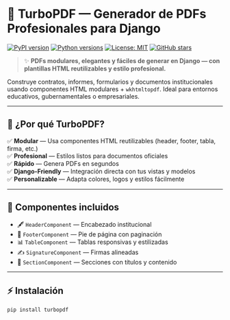 # 🚀 TurboPDF — Generador de PDFs Profesionales para Django

[![PyPI version](https://img.shields.io/pypi/v/turbopdf.svg?style=for-the-badge&logo=pypi&logoColor=white)](https://pypi.org/project/turbopdf/)
[![Python versions](https://img.shields.io/pypi/pyversions/turbopdf.svg?style=for-the-badge&logo=python&logoColor=white)](https://pypi.org/project/turbopdf/)
[![License: MIT](https://img.shields.io/badge/License-MIT-blue.svg?style=for-the-badge)](https://github.com/EcosistemaUNP/python-ecosistema-turbopdf/blob/main/LICENSE)
[![GitHub stars](https://img.shields.io/github/stars/EcosistemaUNP/python-ecosistema-turbopdf?style=for-the-badge&logo=github)](https://github.com/EcosistemaUNP/python-ecosistema-turbopdf/stargazers)

> ✨ **PDFs modulares, elegantes y fáciles de generar en Django — con plantillas HTML reutilizables y estilo profesional.**

Construye contratos, informes, formularios y documentos institucionales usando componentes HTML modulares + `wkhtmltopdf`. Ideal para entornos educativos, gubernamentales o empresariales.

---

## 🎯 ¿Por qué TurboPDF?

✅ **Modular** — Usa componentes HTML reutilizables (header, footer, tabla, firma, etc.)  
✅ **Profesional** — Estilos listos para documentos oficiales  
✅ **Rápido** — Genera PDFs en segundos  
✅ **Django-Friendly** — Integración directa con tus vistas y modelos  
✅ **Personalizable** — Adapta colores, logos y estilos fácilmente

---

## 🧩 Componentes incluidos

- 🖋️ `HeaderComponent` — Encabezado institucional
- 📄 `FooterComponent` — Pie de página con paginación
- 📊 `TableComponent` — Tablas responsivas y estilizadas
- ✍️ `SignatureComponent` — Firmas alineadas
- 🧾 `SectionComponent` — Secciones con títulos y contenido

---

## ⚡ Instalación

```bash
pip install turbopdf